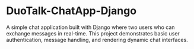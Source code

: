 # DuoTalk-ChatApp-Django
A simple chat application built with Django where two users who can exchange messages in real-time. This project demonstrates basic user authentication, message handling, and rendering dynamic chat interfaces.
